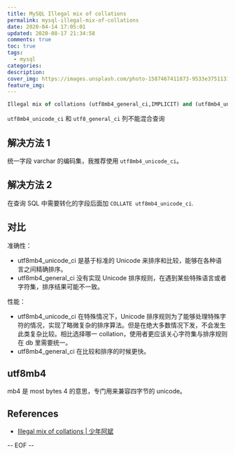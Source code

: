 ```yaml
---
title: MySQL Illegal mix of collations
permalink: mysql-illegal-mix-of-collations
date: 2020-04-14 17:05:01
updated: 2020-08-17 21:34:58
comments: true
toc: true
tags:
  - mysql
categories:
description:
cover_img: https://images.unsplash.com/photo-1587467411873-9533e3751131?ixlib=rb-1.2.1&ixid=eyJhcHBfaWQiOjEyMDd9&auto=format&fit=crop&w=640&q=80
feature_img:
---
```


```sql
Illegal mix of collations (utf8mb4_general_ci,IMPLICIT) and (utf8mb4_unicode_ci,IMPLICIT) for operation
```

<!-- more -->

`utf8mb4_unicode_ci` 和 `utf8_general_ci` 列不能混合查询

## 解决方法 1

统一字段 varchar 的编码集，我推荐使用 `utf8mb4_unicode_ci`。

## 解决方法 2

在查询 SQL 中需要转化的字段后面加 `COLLATE utf8mb4_unicode_ci`.

## 对比

准确性：

- utf8mb4_unicode_ci 是基于标准的 Unicode 来排序和比较，能够在各种语言之间精确排序。
- utf8mb4_general_ci 没有实现 Unicode 排序规则，在遇到某些特殊语言或者字符集，排序结果可能不一致。

性能：

- utf8mb4_unicode_ci 在特殊情况下，Unicode 排序规则为了能够处理特殊字符的情况，实现了略微复杂的排序算法。但是在绝大多数情况下发，不会发生此类复杂比较。相比选择哪一 collation，使用者更应该关心字符集与排序规则在 db 里需要统一。
- utf8mb4_general_ci 在比较和排序的时候更快。

## utf8mb4

mb4 是 most bytes 4 的意思，专门用来兼容四字节的 unicode。

## References

- [Illegal mix of collations | 少年阿斌](https://www.cnblogs.com/wqbin/p/11852376.html)

-- EOF --
